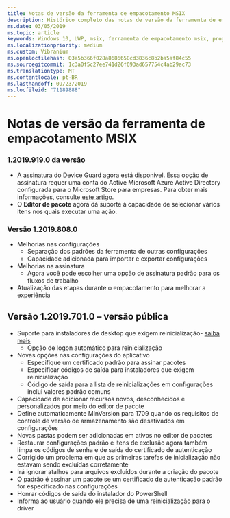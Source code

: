 ```yaml
---
title: Notas de versão da ferramenta de empacotamento MSIX
description: Histórico completo das notas de versão da ferramenta de empacotamento MSIX
ms.date: 03/05/2019
ms.topic: article
keywords: Windows 10, UWP, msix, ferramenta de empacotamento msix, programa Insider
ms.localizationpriority: medium
ms.custom: Vibranium
ms.openlocfilehash: 03a5b366f028a8686658cd3836c8b2ba5af84c55
ms.sourcegitcommit: 1c3a0f5c27ee741d26f693ad657754c4ab29ac73
ms.translationtype: MT
ms.contentlocale: pt-BR
ms.lasthandoff: 09/23/2019
ms.locfileid: "71189888"
---
```

# <a name="msix-packaging-tool-release-notes"></a>Notas de versão da ferramenta de empacotamento MSIX

### <a name="version-120199190"></a>1\.2019.919.0 da versão
- A assinatura do Device Guard agora está disponível. Essa opção de assinatura requer uma conta do Active Microsoft Azure Active Directory configurada para o Microsoft Store para empresas. Para obter mais informações, consulte [este artigo](https://docs.microsoft.com/windows/msix/package/signing-package-device-guard-signing).
- O **Editor de pacote** agora dá suporte à capacidade de selecionar vários itens nos quais executar uma ação.

### <a name="version-120198080"></a>Versão 1.2019.808.0
- Melhorias nas configurações
    - Separação dos padrões da ferramenta de outras configurações
    - Capacidade adicionada para importar e exportar configurações
- Melhorias na assinatura
    - Agora você pode escolher uma opção de assinatura padrão para os fluxos de trabalho
- Atualização das etapas durante o empacotamento para melhorar a experiência

## <a name="version-120197010---public-release"></a>Versão 1.2019.701.0 – versão pública

- Suporte para instaladores de desktop que exigem reinicialização- [saiba mais](../support-restart.md)
    - Opção de logon automático para reinicialização 
- Novas opções nas configurações do aplicativo
    - Especifique um certificado padrão para assinar pacotes 
    - Especificar códigos de saída para instaladores que exigem reinicialização
    - Código de saída para a lista de reinicializações em configurações inclui valores padrão comuns
- Capacidade de adicionar recursos novos, desconhecidos e personalizados por meio do editor de pacote
- Define automaticamente MinVersion para 1709 quando os requisitos de controle de versão de armazenamento são desativados em configurações
- Novas pastas podem ser adicionadas em ativos no editor de pacotes
- Restaurar configurações padrão e itens de exclusão agora também limpa os códigos de senha e de saída do certificado de autenticação
- Corrigido um problema em que as primeiras tarefas de inicialização não estavam sendo excluídas corretamente
- Irá ignorar atalhos para arquivos excluídos durante a criação do pacote
- O padrão é assinar um pacote se um certificado de autenticação padrão for especificado nas configurações
- Honrar códigos de saída do instalador do PowerShell
- Informa ao usuário quando ele precisa de uma reinicialização para o driver
